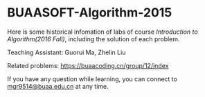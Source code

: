 # BUAASOFT-Algorithm-2015

Here is some historical infomation of labs of course _Introduction to Algorithm(2016 Fall)_, including the solution of each problem.

Teaching Assistant: Guorui Ma, Zhelin Liu

Related problems: https://buaacoding.cn/group/12/index

If you have any question while learning, you can connect to mgr9514@buaa.edu.cn at any time.
